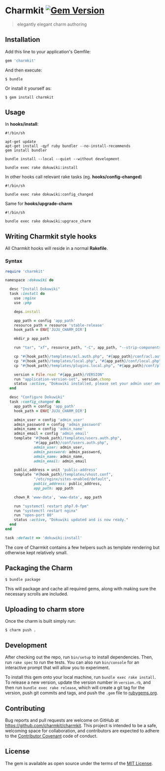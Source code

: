 # Charmkit [![Gem Version](https://badge.fury.io/rb/charmkit.svg)](https://badge.fury.io/rb/charmkit)
> elegantly elegant charm authoring

## Installation

Add this line to your application's Gemfile:

```ruby
gem 'charmkit'
```

And then execute:

    $ bundle

Or install it yourself as:

    $ gem install charmkit

## Usage

In **hooks/install**:

```
#!/bin/sh

apt-get update
apt-get install -qyf ruby bundler --no-install-recommends
gem install bundler

bundle install --local --quiet --without development

bundle exec rake dokuwiki:install
```

In other hooks call relevant rake tasks (eg. **hooks/config-changed**)

```
#!/bin/sh

bundle exec rake dokuwiki:config_changed
```

Same for **hooks/upgrade-charm**

```
#!/bin/sh

bundle exec rake dokuwiki:upgrace_charm
```

## Writing Charmkit style hooks

All Charmkit hooks will reside in a normal **Rakefile**.

### Syntax

```ruby
require 'charmkit'

namespace :dokuwiki do

  desc "Install Dokuwiki"
  task :install do
    use :nginx
    use :php

    deps.install

    app_path = config 'app_path'
    resource_path = resource 'stable-release'
    hook_path = ENV['JUJU_CHARM_DIR']

    mkdir_p app_path

    run "tar", "xf", resource_path, "-C", app_path, "--strip-components=1"

    cp "#{hook_path}/templates/acl.auth.php", "#{app_path}/conf/acl.auth.php"
    cp "#{hook_path}/templates/local.php", "#{app_path}/conf/local.php"
    cp "#{hook_path}/templates/plugins.local.php", "#{app_path}/conf/plugin.local.php"

    version = File.read "#{app_path}/VERSION"
    run "application-version-set", version.chomp
    status :active, "Dokuwiki installed, please set your admin user and password with juju config dokuwiki admin_user=<an_admin_name> admin_password=<sha512 password>"
  end

  desc "Configure Dokuwiki"
  task :config_changed do
    app_path = config 'app_path'
    hook_path = ENV['JUJU_CHARM_DIR']

    admin_user = config 'admin_user'
    admin_password = config 'admin_password'
    admin_name = config 'admin_name'
    admin_email = config 'admin_email'
    template "#{hook_path}/templates/users.auth.php",
             "#{app_path}/conf/users.auth.php",
             admin_user: admin_user,
             admin_password: admin_password,
             admin_name: admin_name,
             admin_email: admin_email

    public_address = unit 'public-address'
    template "#{hook_path}/templates/vhost.conf",
             "/etc/nginx/sites-enabled/default",
             public_address: public_address,
             app_path: app_path

    chown_R 'www-data', 'www-data', app_path

    run "systemctl restart php7.0-fpm"
    run "systemctl restart nginx"
    run "open-port 80"
    status :active, "Dokuwiki updated and is now ready."
  end
end

task :default => 'dokuwiki:install'
```

The core of Charmkit contains a few helpers such as template rendering but otherwise kept relatively small.


## Packaging the Charm

```
$ bundle package
```

This will package and cache all required gems, along with making sure the necessary
scrolls are included.

## Uploading to charm store

Once the charm is built simply run:

```
$ charm push .
```

## Development

After checking out the repo, run `bin/setup` to install dependencies. Then, run
`rake spec` to run the tests. You can also run `bin/console` for an interactive
prompt that will allow you to experiment.

To install this gem onto your local machine, run `bundle exec rake install`. To
release a new version, update the version number in `version.rb`, and then run
`bundle exec rake release`, which will create a git tag for the version, push
git commits and tags, and push the `.gem` file
to [rubygems.org](https://rubygems.org).

## Contributing

Bug reports and pull requests are welcome on GitHub at
https://github.com/charmkit/charmkit. This project is intended to be a safe,
welcoming space for collaboration, and contributors are expected to adhere to
the [Contributor Covenant](http://contributor-covenant.org) code of conduct.

## License

The gem is available as open source under the terms of
the [MIT License](http://opensource.org/licenses/MIT).
